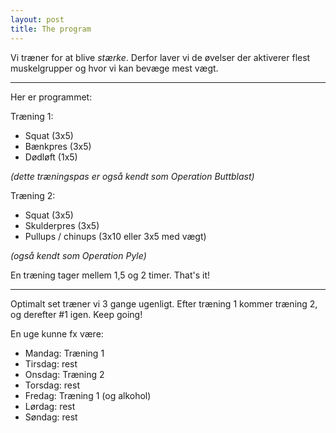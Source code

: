 ```yaml
---
layout: post
title: The program
---
```


Vi træner for at blive *stærke*. Derfor laver vi de øvelser der aktiverer flest muskelgrupper og hvor vi kan bevæge mest vægt.

----

Her er programmet:

Træning 1:
* Squat (3x5)
* Bænkpres (3x5)
* Dødløft (1x5)

_(dette træningspas er også kendt som Operation Buttblast)_

Træning 2:
* Squat (3x5)
* Skulderpres (3x5)
* Pullups / chinups (3x10 eller 3x5 med vægt)

_(også kendt som Operation Pyle)_

En træning tager mellem 1,5 og 2 timer. That's it!

-------

Optimalt set træner vi 3 gange ugenligt. Efter træning 1 kommer træning 2, og derefter #1 igen. Keep going!

En uge kunne fx være:
* Mandag: Træning 1
* Tirsdag: rest
* Onsdag: Træning 2
* Torsdag: rest
* Fredag: Træning 1 (og alkohol)
* Lørdag: rest
* Søndag: rest
